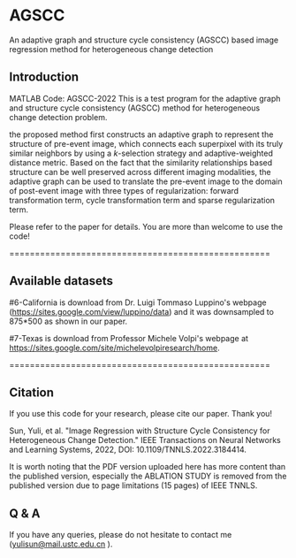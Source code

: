 # AGSCC
 An adaptive graph and structure cycle consistency (AGSCC) based image regression method for heterogeneous change detection
 
## Introduction
MATLAB Code: AGSCC-2022
This is a test program for the adaptive graph and structure cycle consistency (AGSCC) method for heterogeneous change detection problem.

the proposed method first constructs an adaptive graph to represent the structure of pre-event image, which connects each superpixel with its truly similar neighbors by using a $k$-selection strategy and adaptive-weighted distance metric. Based on the fact that the similarity relationships based structure can be well preserved across different imaging modalities, the adaptive graph can be used to translate the pre-event image to the domain of post-event image with three types of regularization: forward transformation term, cycle transformation term and sparse regularization term.

Please refer to the paper for details. You are more than welcome to use the code! 

===================================================

## Available datasets

#6-California is download from Dr. Luigi Tommaso Luppino's webpage (https://sites.google.com/view/luppino/data) and it was downsampled to 875*500 as shown in our paper.

#7-Texas is download from Professor Michele Volpi's webpage at https://sites.google.com/site/michelevolpiresearch/home.

===================================================

## Citation

If you use this code for your research, please cite our paper. Thank you!

Sun, Yuli, et al. "Image Regression with Structure Cycle Consistency for Heterogeneous Change Detection."
IEEE Transactions on Neural Networks and Learning Systems, 2022, DOI: 10.1109/TNNLS.2022.3184414.

It is worth noting that the PDF version uploaded here has more content than the published version, especially the ABLATION STUDY is removed from the published version due to page limitations (15 pages) of IEEE TNNLS.

## Q & A

If you have any queries, please do not hesitate to contact me (yulisun@mail.ustc.edu.cn ).
